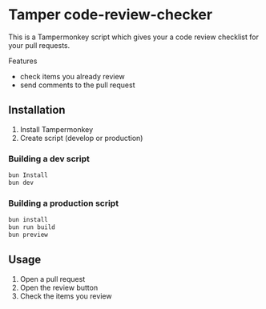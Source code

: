 # Tamper code-review-checker

This is a Tampermonkey script which gives your a code review checklist for your pull requests.

Features
- check items you already review
- send comments to the pull request

## Installation

1. Install Tampermonkey
2. Create script (develop or production)

### Building a dev script

```bash
bun Install
bun dev
```

### Building a production script

```bash
bun install
bun run build
bun preview
```

## Usage

1. Open a pull request
2. Open the review button
3. Check the items you review


